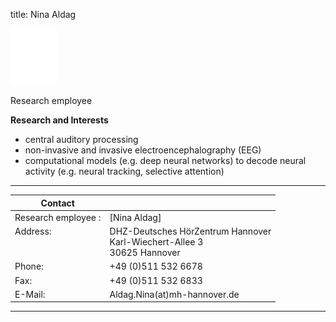 title: Nina Aldag 


![Nina Aldag](blank.jpg)


Research employee	


**Research and Interests**

* central auditory processing
* non-invasive and invasive electroencephalography (EEG)
* computational models (e.g. deep neural networks) to decode neural activity (e.g. neural tracking, selective attention)

---

| Contact                 |                            |
| ------------------------|--------------------------- |
| Research employee	:<br>          | [Nina Aldag] |
| Address: <br><br><br>   | DHZ-Deutsches HörZentrum Hannover<br> Karl-Wiechert-Allee 3 <br> 30625 Hannover |
| Phone:                  | +49 (0)511 532 6678 |
| Fax:                    | +49 (0)511 532 6833 |
| E-Mail:                 |Aldag.Nina(at)mh-hannover.de|

---
    
